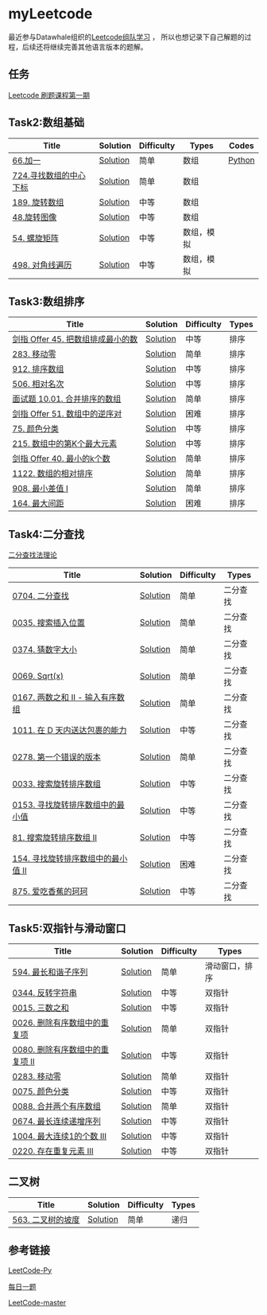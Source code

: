 # myLeetcode
最近参与Datawhale组织的[Leetcode组队学习](https://github.com/itcharge/LeetCode-Py) ，
所以也想记录下自己解题的过程，后续还将继续完善其他语言版本的题解。

## 任务
[Leetcode 刷题课程第一期](https://github.com/itcharge/LeetCode-Py/blob/main/Assets/Course/Course-01.md)

## Task2:数组基础
| Title                                                        | Solution                                                     | Difficulty | Types         | Codes    |
| ------------------------------------------------------------ | ------------------------------------------------------------ | ---------- | ---------------- | ---------------- |
| [66.加一](https://leetcode-cn.com/problems/plus-one/)| [Solution](https://github.com/ironartisan/myLeetcode/blob/main/algorithms/066.%20%E5%8A%A0%E4%B8%80.md) | 简单 | 数组 | [Python](./python/066.加一.py) |
| [724.寻找数组的中⼼下标](https://leetcode-cn.com/problems/rotate-array/)| [Solution](https://github.com/ironartisan/myLeetcode/blob/main/algorithms/724.%20%E5%AF%BB%E6%89%BE%E6%95%B0%E7%BB%84%E7%9A%84%E4%B8%AD%E5%BF%83%E4%B8%8B%E6%A0%87.md) | 简单  | 数组 |  |
| [189. 旋转数组](https://leetcode-cn.com/problems/rotate-array/)| [Solution](https://github.com/ironartisan/myLeetcode/blob/main/algorithms/189.%20%E6%97%8B%E8%BD%AC%E6%95%B0%E7%BB%84.md) | 中等  | 数组 |  |
| [48.旋转图像](https://leetcode-cn.com/problems/rotate-image/)| [Solution](https://github.com/ironartisan/myLeetcode/blob/main/algorithms/48.%20%E6%97%8B%E8%BD%AC%E5%9B%BE%E5%83%8F.md) | 中等  | 数组 |  |
| [54. 螺旋矩阵](https://leetcode-cn.com/problems/spiral-matrix/)| [Solution](https://github.com/ironartisan/myLeetcode/blob/main/algorithms/54.%20%E8%9E%BA%E6%97%8B%E7%9F%A9%E9%98%B5.md) | 中等  | 数组，模拟 |  |
| [498. 对角线遍历](https://leetcode-cn.com/problems/diagonal-traverse/)| [Solution](https://github.com/ironartisan/myLeetcode/blob/main/algorithms/498.%20%E5%AF%B9%E8%A7%92%E7%BA%BF%E9%81%8D%E5%8E%86.md) | 中等  | 数组，模拟 |  |

[comment]: <> "| []&#40;&#41;| [Python]&#40;&#41; | 中等 | 排序 |"


[comment]: <> "## 排序基础算法"

[comment]: <> "| Title                                                        | Solution                                                     | "

[comment]: <> "| ------------------------------------------------------------ | ------------------------------------------------------------ |"

[comment]: <> "| 1.冒泡排序| [Python]&#40;&#41;"

[comment]: <> "| 2.插入排序| [Python]&#40;https://github.com/ironartisan/myLeetcode/blob/main/algorithms/sort/%E6%8F%92%E5%85%A5%E6%8E%92%E5%BA%8F.md&#41;"

[comment]: <> "| 3.选择排序| [Python]&#40;&#41;"

[comment]: <> "| 4.希尔排序| [Python]&#40;&#41;"

[comment]: <> "| 5.归并排序| [Python]&#40;&#41;"

[comment]: <> "| **6.快速排序**| [Python]&#40;&#41;"

[comment]: <> "| **7.堆排序**| [Python]&#40;&#41;"

[comment]: <> "| 8.计数排序| [Python]&#40;&#41;"

[comment]: <> "| 9.桶排序| [Python]&#40;&#41;"

[comment]: <> "| 10.基数排序| [Python]&#40;&#41;"



## Task3:数组排序

| Title                                                        | Solution                                                     | Difficulty | Types          |
| ------------------------------------------------------------ | ------------------------------------------------------------ | ---------- | ---------------- |
| [剑指 Offer 45. 把数组排成最小的数](https://leetcode-cn.com/problems/ba-shu-zu-pai-cheng-zui-xiao-de-shu-lcof/)| [Solution](https://github.com/ironartisan/myLeetcode/blob/main/algorithms/%E5%89%91%E6%8C%87%20Offer%2045.%20%E6%8A%8A%E6%95%B0%E7%BB%84%E6%8E%92%E6%88%90%E6%9C%80%E5%B0%8F%E7%9A%84%E6%95%B0.md) | 中等 | 排序 |
| [283. 移动零](https://leetcode-cn.com/problems/move-zeroes/)| [Solution](https://github.com/ironartisan/myLeetcode/blob/main/algorithms/283.%20%E7%A7%BB%E5%8A%A8%E9%9B%B6.md) | 简单 | 排序 |
| [912. 排序数组](https://leetcode-cn.com/problems/sort-an-array/)| [Solution](https://github.com/ironartisan/myLeetcode/blob/main/algorithms/912.%20%E6%8E%92%E5%BA%8F%E6%95%B0%E7%BB%84.md) | 中等 | 排序 |
| [506. 相对名次](https://leetcode-cn.com/problems/relative-ranks/)| [Solution](https://github.com/ironartisan/myLeetcode/blob/main/algorithms/506.%20%E7%9B%B8%E5%AF%B9%E5%90%8D%E6%AC%A1.md) | 中等 | 排序 |
| [面试题 10.01. 合并排序的数组](https://leetcode-cn.com/problems/sorted-merge-lcci/)| [Solution](https://github.com/ironartisan/myLeetcode/blob/main/algorithms/%E5%89%91%E6%8C%87%20Offer%2045.%20%E6%8A%8A%E6%95%B0%E7%BB%84%E6%8E%92%E6%88%90%E6%9C%80%E5%B0%8F%E7%9A%84%E6%95%B0.md) | 简单 | 排序 |
| [剑指 Offer 51. 数组中的逆序对](https://leetcode-cn.com/problems/shu-zu-zhong-de-ni-xu-dui-lcof/)| [Solution](https://github.com/ironartisan/myLeetcode/blob/main/algorithms/%E5%89%91%E6%8C%87%20Offer%2051.%20%E6%95%B0%E7%BB%84%E4%B8%AD%E7%9A%84%E9%80%86%E5%BA%8F%E5%AF%B9.md) | 困难 | 排序 |
| [75. 颜色分类](https://leetcode-cn.com/problems/sort-colors/)| [Solution](https://github.com/ironartisan/myLeetcode/blob/main/algorithms/75.%20%E9%A2%9C%E8%89%B2%E5%88%86%E7%B1%BB.md) | 中等 | 排序 |
| [215. 数组中的第K个最大元素](https://leetcode-cn.com/problems/kth-largest-element-in-an-array/)| [Solution](https://github.com/ironartisan/myLeetcode/blob/main/algorithms/215.%20%E6%95%B0%E7%BB%84%E4%B8%AD%E7%9A%84%E7%AC%ACK%E4%B8%AA%E6%9C%80%E5%A4%A7%E5%85%83%E7%B4%A0.md) | 中等 | 排序 |
| [剑指 Offer 40. 最小的k个数](https://leetcode-cn.com/problems/zui-xiao-de-kge-shu-lcof/)| [Solution](https://github.com/ironartisan/myLeetcode/blob/main/algorithms/%E5%89%91%E6%8C%87%20Offer%2040.%20%E6%9C%80%E5%B0%8F%E7%9A%84k%E4%B8%AA%E6%95%B0.md) | 简单 | 排序 |
| [1122. 数组的相对排序](https://leetcode-cn.com/problems/relative-sort-array/)| [Solution](https://github.com/ironartisan/myLeetcode/blob/main/algorithms/1122.%20%E6%95%B0%E7%BB%84%E7%9A%84%E7%9B%B8%E5%AF%B9%E6%8E%92%E5%BA%8F.md) | 简单 | 排序 |
| [908. 最小差值 I](https://leetcode-cn.com/problems/smallest-range-i/)| [Solution](https://github.com/ironartisan/myLeetcode/blob/main/algorithms/908.%20%E6%9C%80%E5%B0%8F%E5%B7%AE%E5%80%BC%20I.md) | 简单 | 排序 |
| [164. 最大间距](https://leetcode-cn.com/problems/maximum-gap/)| [Solution](https://github.com/ironartisan/myLeetcode/blob/main/algorithms/164.%E6%9C%80%E5%A4%A7%E9%97%B4%E8%B7%9D.md) | 困难 | 排序 |

## Task4:二分查找
[二分查找法理论](https://github.com/ironartisan/myLeetcode/blob/main/base/%E4%BA%8C%E5%88%86%E6%9F%A5%E6%89%BE%E6%B3%95%E7%90%86%E8%AE%BA.md)

| Title                                                        | Solution                                                     | Difficulty | Types         |
| ------------------------------------------------------------ | ------------------------------------------------------------ | ---------- | ---------------- |
| [0704. 二分查找](https://leetcode-cn.com/problems/binary-search/) | [Solution](https://github.com/ironartisan/myLeetcode/blob/main/algorithms/704.%20%E4%BA%8C%E5%88%86%E6%9F%A5%E6%89%BE.md) | 简单 | 二分查找 |
| [0035. 搜索插入位置](https://leetcode-cn.com/problems/search-insert-position/) | [Solution](https://github.com/ironartisan/myLeetcode/blob/main/algorithms/35.%20%E6%90%9C%E7%B4%A2%E6%8F%92%E5%85%A5%E4%BD%8D%E7%BD%AE.md) | 简单 | 二分查找 |
| [0374. 猜数字大小](https://leetcode-cn.com/problems/guess-number-higher-or-lower/) | [Solution](https://github.com/ironartisan/myLeetcode/blob/main/algorithms/374.%20%E7%8C%9C%E6%95%B0%E5%AD%97%E5%A4%A7%E5%B0%8F.md) | 简单 | 二分查找 |
| [0069. Sqrt(x)](https://leetcode-cn.com/problems/sqrtx/)| [Solution](https://github.com/ironartisan/myLeetcode/blob/main/algorithms/69.%20Sqrt(x).md) | 简单 | 二分查找 |
| [0167. 两数之和 II - 输入有序数组](https://leetcode-cn.com/problems/two-sum-ii-input-array-is-sorted/)| [Solution](https://github.com/ironartisan/myLeetcode/blob/main/algorithms/167.%20%E4%B8%A4%E6%95%B0%E4%B9%8B%E5%92%8C%20II%20-%20%E8%BE%93%E5%85%A5%E6%9C%89%E5%BA%8F%E6%95%B0%E7%BB%84.md) | 简单 | 二分查找 |
| [1011. 在 D 天内送达包裹的能力](https://leetcode-cn.com/problems/capacity-to-ship-packages-within-d-days/)| [Solution](https://github.com/ironartisan/myLeetcode/blob/main/algorithms/1011.%20%E5%9C%A8%20D%20%E5%A4%A9%E5%86%85%E9%80%81%E8%BE%BE%E5%8C%85%E8%A3%B9%E7%9A%84%E8%83%BD%E5%8A%9B.md) | 中等 | 二分查找 |
| [0278. 第一个错误的版本](https://leetcode-cn.com/problems/first-bad-version/)  | [Solution](https://github.com/ironartisan/myLeetcode/blob/main/algorithms/278.%20%E7%AC%AC%E4%B8%80%E4%B8%AA%E9%94%99%E8%AF%AF%E7%9A%84%E7%89%88%E6%9C%AC.md) | 简单 | 二分查找 |
| [0033. 搜索旋转排序数组](https://leetcode-cn.com/problems/search-in-rotated-sorted-array/) | [Solution](https://github.com/ironartisan/myLeetcode/blob/main/algorithms/33.%20%E6%90%9C%E7%B4%A2%E6%97%8B%E8%BD%AC%E6%8E%92%E5%BA%8F%E6%95%B0%E7%BB%84.md) | 中等 | 二分查找 |
| [0153. 寻找旋转排序数组中的最小值](https://leetcode-cn.com/problems/find-minimum-in-rotated-sorted-array/) | [Solution](https://github.com/ironartisan/myLeetcode/blob/main/algorithms/153.%20%E5%AF%BB%E6%89%BE%E6%97%8B%E8%BD%AC%E6%8E%92%E5%BA%8F%E6%95%B0%E7%BB%84%E4%B8%AD%E7%9A%84%E6%9C%80%E5%B0%8F%E5%80%BC.md) | 中等 | 二分查找 |
| [81. 搜索旋转排序数组 II](https://leetcode-cn.com/problems/search-in-rotated-sorted-array-ii/) | [Solution](https://github.com/ironartisan/myLeetcode/blob/main/algorithms/81.%20%E6%90%9C%E7%B4%A2%E6%97%8B%E8%BD%AC%E6%8E%92%E5%BA%8F%E6%95%B0%E7%BB%84%20%20II.md) | 中等 | 二分查找 |
| [154. 寻找旋转排序数组中的最小值 II](https://leetcode-cn.com/problems/find-minimum-in-rotated-sorted-array-ii/) | [Solution](https://github.com/ironartisan/myLeetcode/blob/main/algorithms/154.%20%E5%AF%BB%E6%89%BE%E6%97%8B%E8%BD%AC%E6%8E%92%E5%BA%8F%E6%95%B0%E7%BB%84%E4%B8%AD%E7%9A%84%E6%9C%80%E5%B0%8F%E5%80%BC%20II.md) | 困难 | 二分查找 |
|[875. 爱吃香蕉的珂珂](https://leetcode-cn.com/problems/koko-eating-bananas/) | [Solution](https://github.com/ironartisan/myLeetcode/blob/main/algorithms/875.%20%E7%88%B1%E5%90%83%E9%A6%99%E8%95%89%E7%9A%84%E7%8F%82%E7%8F%82.md) | 中等 | 二分查找 |



## Task5:双指针与滑动窗口
| Title                                                        | Solution                                                     | Difficulty | Types            |
| ------------------------------------------------------------ | ------------------------------------------------------------ | ---------- | ---------------- |
| [594. 最长和谐子序列](https://leetcode-cn.com/problems/longest-harmonious-subsequence/)| [Solution](https://github.com/ironartisan/myLeetcode/blob/main/algorithms/594.%20%E6%9C%80%E9%95%BF%E5%92%8C%E8%B0%90%E5%AD%90%E5%BA%8F%E5%88%97.md) | 简单 | 滑动窗口，排序 |
| [0344. 反转字符串](https://leetcode-cn.com/problems/reverse-string/) | [Solution](https://github.com/ironartisan/myLeetcode/blob/main/algorithms/344.%20%E5%8F%8D%E8%BD%AC%E5%AD%97%E7%AC%A6%E4%B8%B2.md) | 中等 | 双指针 |
| [0015. 三数之和](https://leetcode-cn.com/problems/3sum/) | [Solution](https://github.com/ironartisan/myLeetcode/blob/main/algorithms/15.%20%E4%B8%89%E6%95%B0%E4%B9%8B%E5%92%8C.md) | 中等 | 双指针 |
| [0026. 删除有序数组中的重复项](https://leetcode-cn.com/problems/remove-duplicates-from-sorted-array/)| [Solution](https://github.com/ironartisan/myLeetcode/blob/main/algorithms/26.%20%E5%88%A0%E9%99%A4%E6%9C%89%E5%BA%8F%E6%95%B0%E7%BB%84%E4%B8%AD%E7%9A%84%E9%87%8D%E5%A4%8D%E9%A1%B9.md) | 简单 | 双指针 |
| [0080. 删除有序数组中的重复项 II](https://leetcode-cn.com/problems/remove-duplicates-from-sorted-array-ii/)| [Solution](https://github.com/ironartisan/myLeetcode/blob/main/algorithms/80.%20%E5%88%A0%E9%99%A4%E6%9C%89%E5%BA%8F%E6%95%B0%E7%BB%84%E4%B8%AD%E7%9A%84%E9%87%8D%E5%A4%8D%E9%A1%B9%20II.md) | 中等 | 双指针 |
| [0283. 移动零](https://leetcode-cn.com/problems/move-zeroes/) | [Solution](https://github.com/ironartisan/myLeetcode/blob/main/algorithms/283.%20%E7%A7%BB%E5%8A%A8%E9%9B%B6.md) | 简单 | 双指针 |
| [0075. 颜色分类](https://leetcode-cn.com/problems/sort-colors/) | [Solution](https://github.com/ironartisan/myLeetcode/blob/main/algorithms/75.%20%E9%A2%9C%E8%89%B2%E5%88%86%E7%B1%BB.md) | 中等 | 双指针 |
| [0088. 合并两个有序数组](https://leetcode-cn.com/problems/merge-sorted-array/) | [Solution](https://github.com/ironartisan/myLeetcode/blob/main/algorithms/88.%20%E5%90%88%E5%B9%B6%E4%B8%A4%E4%B8%AA%E6%9C%89%E5%BA%8F%E6%95%B0%E7%BB%84.md) | 简单 | 双指针 |
| [0674. 最长连续递增序列](https://leetcode-cn.com/problems/longest-continuous-increasing-subsequence/) | [Solution]() | 中等 | 双指针 |
| [1004. 最大连续1的个数 III](https://leetcode-cn.com/problems/max-consecutive-ones-iii/) | [Solution]() | 中等 | 双指针 |
| [0220. 存在重复元素 III](https://leetcode-cn.com/problems/contains-duplicate-iii/) | [Solution]() | 中等 | 双指针 |

## 二叉树

| Title                                                        | Solution                                                     | Difficulty | Types            |
| ------------------------------------------------------------ | ------------------------------------------------------------ | ---------- | ---------------- |
| [563. 二叉树的坡度](https://leetcode-cn.com/problems/binary-tree-tilt/)| [Solution](https://github.com/ironartisan/myLeetcode/blob/main/algorithms/563.%20%E4%BA%8C%E5%8F%89%E6%A0%91%E7%9A%84%E5%9D%A1%E5%BA%A6.md) | 简单 | 递归 |

[comment]: <> "| []&#40;&#41;| [Python]&#40;&#41; | 中等 | 排序 |"


## 参考链接
[LeetCode-Py](https://github.com/itcharge/LeetCode-Py)

[每日一题](https://leetcode-cn.com/problemset/all/)

[LeetCode-master](https://github.com/youngyangyang04/leetcode-master)
